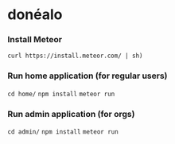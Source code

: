 # donéalo

### Install Meteor

`curl https://install.meteor.com/ | sh)`

### Run home application (for regular users)

`cd home/` 
`npm install`
`meteor run`

### Run admin application (for orgs)

`cd admin/`
`npm install`
`meteor run`
